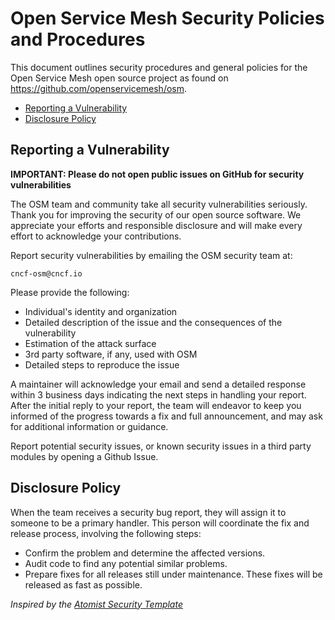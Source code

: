 # Open Service Mesh Security Policies and Procedures

This document outlines security procedures and general policies for the
Open Service Mesh open source project as found on https://github.com/openservicemesh/osm.

  * [Reporting a Vulnerability](#reporting-a-vulnerability)
  * [Disclosure Policy](#disclosure-policy)

## Reporting a Vulnerability 

**IMPORTANT: Please do not open public issues on GitHub for security vulnerabilities**

The OSM team and community take all security vulnerabilities
seriously. Thank you for improving the security of our open source 
software. We appreciate your efforts and responsible disclosure and will
make every effort to acknowledge your contributions.

Report security vulnerabilities by emailing the OSM security team at:

    cncf-osm@cncf.io

Please provide the following:

  - Individual's identity and organization
  - Detailed description of the issue and the consequences of the vulnerability
  - Estimation of the attack surface
  - 3rd party software, if any, used with OSM
  - Detailed steps to reproduce the issue

A maintainer will acknowledge your email and send a detailed
response within 3 business days indicating the next steps in 
handling your report. After the initial reply to your report, the team
will endeavor to keep you informed of the progress towards a fix and
full announcement, and may ask for additional information or guidance.

Report potential security issues, or known security issues in a 
third party modules by opening a Github Issue.

## Disclosure Policy

When the team receives a security bug report, they will assign it
to someone to be a primary handler. This person will coordinate the fix 
and release process, involving the following steps:

  * Confirm the problem and determine the affected versions.
  * Audit code to find any potential similar problems.
  * Prepare fixes for all releases still under maintenance. These fixes
    will be released as fast as possible.

*Inspired by the [Atomist Security Template](https://github.com/atomist/samples/blob/master/SECURITY.md)*